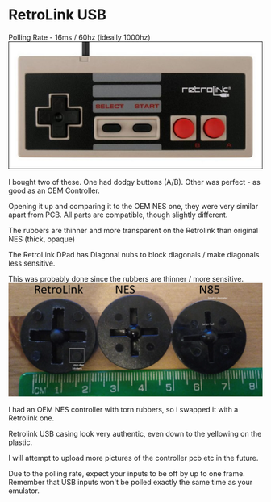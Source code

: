 RetroLink USB
===
Polling Rate - 16ms / 60hz (ideally 1000hz)
![image](https://github.com/alex-ong/NESControllerReviews/raw/master/USB/retrolink/Images/face.jpg)

I bought two of these. One had dodgy buttons (A/B). Other was perfect - as good as an OEM Controller.

Opening it up and comparing it to the OEM NES one, they were very similar apart from PCB.
All parts are compatible, though slightly different.

The rubbers are thinner and more transparent on the Retrolink than original NES (thick, opaque)

The RetroLink DPad has Diagonal nubs to block diagonals / make diagonals less sensitive.

This was probably done since the rubbers are thinner / more sensitive.
![image](https://github.com/alex-ong/NESControllerReviews/raw/master/NES/CirkaN85/images/11-Dpad-comp.jpg)


I had an OEM NES controller with torn rubbers, so i swapped it with a Retrolink one.

Retrolink USB casing look very authentic, even down to the yellowing on the plastic.

I will attempt to upload more pictures of the controller pcb etc in the future.

Due to the polling rate, expect your inputs to be off by up to one frame. Remember that USB inputs
won't be polled exactly the same time as your emulator.
